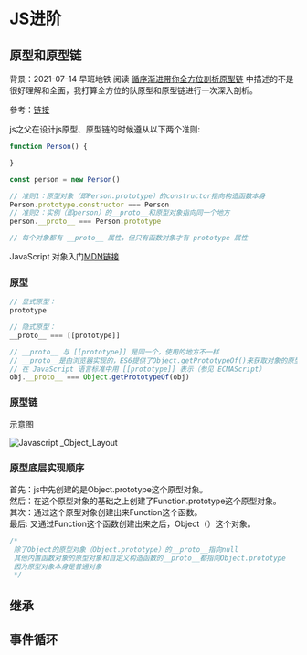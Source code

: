# JS进阶

## 原型和原型链

背景：2021-07-14 早班地铁 阅读 [循序渐进带你全方位剖析原型链](https://juejin.cn/post/6984322390322839559)
中描述的不是很好理解和全面，我打算全方位的队原型和原型链进行一次深入剖析。

參考：[链接](https://juejin.cn/post/6844903989088092174)

js之父在设计js原型、原型链的时候遵从以下两个准则:

```javascript
function Person() {

}

const person = new Person()

// 准则1：原型对象（即Person.prototype）的constructor指向构造函数本身
Person.prototype.constructor === Person
// 准则2：实例（即person）的__proto__和原型对象指向同一个地方
person.__proto__ === Person.prototype

// 每个对象都有 __proto__ 属性，但只有函数对象才有 prototype 属性

```

JavaScript 对象入门[MDN链接](https://developer.mozilla.org/zh-CN/docs/Learn/JavaScript/Objects)

### 原型

```js
// 显式原型：  
prototype

// 隐式原型：
__proto__ === [[prototype]]

// __proto__ 与 [[prototype]] 是同一个，使用的地方不一样
// __proto__是由浏览器实现的，ES6提供了Object.getPrototypeOf()来获取对象的原型
// 在 JavaScript 语言标准中用 [[prototype]] 表示（参见 ECMAScript）
obj.__proto__ === Object.getPrototypeOf(obj)

```

### 原型链

示意图

![Javascript _Object_Layout](/images/js/javascript_object_layout.png)

### 原型底层实现顺序

首先：js中先创建的是Object.prototype这个原型对象。  
然后：在这个原型对象的基础之上创建了Function.prototype这个原型对象。  
其次：通过这个原型对象创建出来Function这个函数。   
最后: 又通过Function这个函数创建出来之后，Object（）这个对象。

```js
/*
 除了Object的原型对象（Object.prototype）的__proto__指向null
 其他内置函数对象的原型对象和自定义构造函数的__proto__都指向Object.prototype
 因为原型对象本身是普通对象
 */
```

## 继承

## 事件循环

